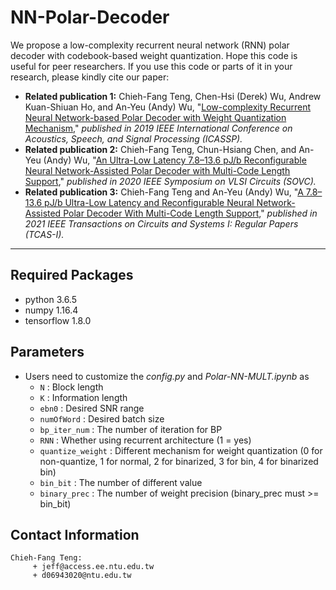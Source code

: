 # NN-Polar-Decoder

We propose a low-complexity recurrent neural network (RNN) polar decoder with codebook-based weight quantization. Hope this code is useful for peer researchers. If you use this code or parts of it in your research, please kindly cite our paper:

- **Related publication 1:** Chieh-Fang Teng, Chen-Hsi (Derek) Wu, Andrew Kuan-Shiuan Ho, and An-Yeu (Andy) Wu, "[Low-complexity Recurrent Neural Network-based Polar Decoder with Weight Quantization Mechanism](https://ieeexplore.ieee.org/abstract/document/8683778)," *published in 2019 IEEE International Conference on Acoustics, Speech, and Signal Processing (ICASSP).*
- **Related publication 2:** Chieh-Fang Teng, Chun-Hsiang Chen, and An-Yeu (Andy) Wu, "[An Ultra-Low Latency 7.8–13.6 pJ/b Reconfigurable Neural Network-Assisted Polar Decoder with Multi-Code Length Support](https://ieeexplore.ieee.org/document/9163022)," *published in 2020 IEEE Symposium on VLSI Circuits (SOVC).*
- **Related publication 3:** Chieh-Fang Teng and An-Yeu (Andy) Wu, "[A 7.8–13.6 pJ/b Ultra-Low Latency and Reconfigurable Neural Network-Assisted Polar Decoder With Multi-Code Length Support](https://ieeexplore.ieee.org/document/9366300)," *published in 2021 IEEE Transactions on Circuits and Systems I: Regular Papers (TCAS-I).*

---

## Required Packages

- python 3.6.5
- numpy 1.16.4
- tensorflow 1.8.0

## Parameters

- Users need to customize the *config.py* and *Polar-NN-MULT.ipynb* as
  - `N` : Block length 
  - `K` : Information length
  - `ebn0` : Desired SNR range 
  - `numOfWord` : Desired batch size 
  - `bp_iter_num` : The number of iteration for BP
  - `RNN` : Whether using recurrent architecture (1 = yes)
  - `quantize_weight` : Different mechanism for weight quantization (0 for non-quantize, 1 for normal, 2 for binarized, 3 for bin, 4 for binarized bin)
  - `bin_bit` : The number of different value
  - `binary_prec` : The number of weight precision (binary_prec must >= bin_bit)

## Contact Information

   ```
Chieh-Fang Teng:
        + jeff@access.ee.ntu.edu.tw
        + d06943020@ntu.edu.tw
   ```
